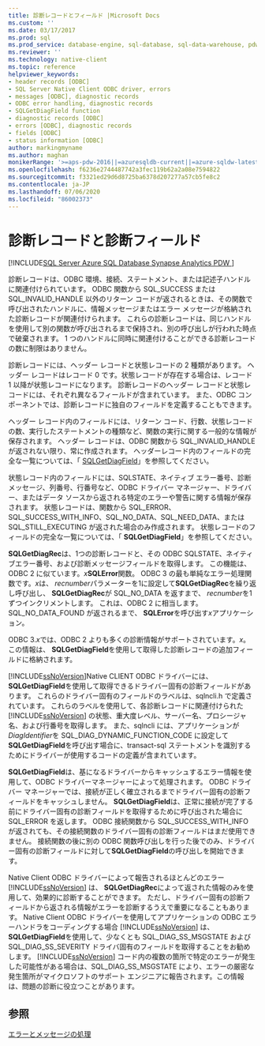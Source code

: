 ```yaml
---
title: 診断レコードとフィールド |Microsoft Docs
ms.custom: ''
ms.date: 03/17/2017
ms.prod: sql
ms.prod_service: database-engine, sql-database, sql-data-warehouse, pdw
ms.reviewer: ''
ms.technology: native-client
ms.topic: reference
helpviewer_keywords:
- header records [ODBC]
- SQL Server Native Client ODBC driver, errors
- messages [ODBC], diagnostic records
- ODBC error handling, diagnostic records
- SQLGetDiagField function
- diagnostic records [ODBC]
- errors [ODBC], diagnostic records
- fields [ODBC]
- status information [ODBC]
author: markingmyname
ms.author: maghan
monikerRange: '>=aps-pdw-2016||=azuresqldb-current||=azure-sqldw-latest||>=sql-server-2016||=sqlallproducts-allversions||>=sql-server-linux-2017||=azuresqldb-mi-current'
ms.openlocfilehash: f6236e2744487742a3fec119b62a2a08e7594822
ms.sourcegitcommit: f3321ed29d6d8725ba6378d207277a57cb5fe8c2
ms.contentlocale: ja-JP
ms.lasthandoff: 07/06/2020
ms.locfileid: "86002373"
---
```

# <a name="diagnostic-records-and-fields"></a>診断レコードと診断フィールド
[!INCLUDE[SQL Server Azure SQL Database Synapse Analytics PDW ](../../includes/applies-to-version/sql-asdb-asdbmi-asa-pdw.md)]

  診断レコードは、ODBC 環境、接続、ステートメント、または記述子ハンドルに関連付けられています。 ODBC 関数から SQL_SUCCESS または SQL_INVALID_HANDLE 以外のリターン コードが返されるときは、その関数で呼び出されたハンドルに、情報メッセージまたはエラー メッセージが格納された診断レコードが関連付けられます。 これらの診断レコードは、同じハンドルを使用して別の関数が呼び出されるまで保持され、別の呼び出しが行われた時点で破棄されます。 1 つのハンドルに同時に関連付けることができる診断レコードの数に制限はありません。  
  
 診断レコードには、ヘッダー レコードと状態レコードの 2 種類があります。 ヘッダー レコードはレコード 0 です。状態レコードが存在する場合は、レコード 1 以降が状態レコードになります。 診断レコードのヘッダー レコードと状態レコードには、それぞれ異なるフィールドが含まれています。 また、ODBC コンポーネントでは、診断レコードに独自のフィールドを定義することもできます。  
  
 ヘッダー レコード内のフィールドには、リターン コード、行数、状態レコードの数、実行したステートメントの種類など、関数の実行に関する一般的な情報が保存されます。 ヘッダー レコードは、ODBC 関数から SQL_INVALID_HANDLE が返されない限り、常に作成されます。 ヘッダーレコード内のフィールドの完全な一覧については、「 [SQLGetDiagField](../../relational-databases/native-client-odbc-api/sqlgetdiagfield.md)」を参照してください。  
  
 状態レコード内のフィールドには、SQLSTATE、ネイティブ エラー番号、診断メッセージ、列番号、行番号など、ODBC ドライバー マネージャー、ドライバー、またはデータ ソースから返される特定のエラーや警告に関する情報が保存されます。 状態レコードは、関数から SQL_ERROR、SQL_SUCCESS_WITH_INFO、SQL_NO_DATA、SQL_NEED_DATA、または SQL_STILL_EXECUTING が返された場合のみ作成されます。 状態レコードのフィールドの完全な一覧については、「 **SQLGetDiagField**」を参照してください。  
  
 **SQLGetDiagRec**は、1つの診断レコードと、その ODBC SQLSTATE、ネイティブエラー番号、および診断メッセージフィールドを取得します。 この機能は、ODBC 2 に似ています。_x_**SQLError**関数。 ODBC 3 の最も単純なエラー処理関数です。*x*は、 *recnumber*パラメーターを1に設定して**SQLGetDiagRec**を繰り返し呼び出し、 **SQLGetDiagRec**が SQL_NO_DATA を返すまで、 *recnumber*を1ずつインクリメントします。 これは、ODBC 2 に相当します。SQL_NO_DATA_FOUND が返されるまで、 **SQLError**を呼び出す*x*アプリケーション。  
  
 ODBC 3.*x*では、ODBC 2 よりも多くの診断情報がサポートされています。*x*。 この情報は、 **SQLGetDiagField**を使用して取得した診断レコードの追加フィールドに格納されます。  
  
 [!INCLUDE[ssNoVersion](../../includes/ssnoversion-md.md)]Native CLIENT ODBC ドライバーには、 **SQLGetDiagField**を使用して取得できるドライバー固有の診断フィールドがあります。 これらのドライバー固有のフィールドのラベルは、sqlncli.h で定義されています。 これらのラベルを使用して、各診断レコードに関連付けられた [!INCLUDE[ssNoVersion](../../includes/ssnoversion-md.md)] の状態、重大度レベル、サーバー名、プロシージャ名、および行番号を取得します。 また、sqlncli には、アプリケーションが*DiagIdentifier*を SQL_DIAG_DYNAMIC_FUNCTION_CODE に設定して**SQLGetDiagField**を呼び出す場合に、transact-sql ステートメントを識別するためにドライバーが使用するコードの定義が含まれています。  
  
 **SQLGetDiagField**は、基になるドライバーからキャッシュするエラー情報を使用して、ODBC ドライバーマネージャーによって処理されます。 ODBC ドライバー マネージャーでは、接続が正しく確立されるまでドライバー固有の診断フィールドをキャッシュしません。 **SQLGetDiagField**は、正常に接続が完了する前にドライバー固有の診断フィールドを取得するために呼び出された場合に SQL_ERROR を返します。 ODBC 接続関数から SQL_SUCCESS_WITH_INFO が返されても、その接続関数のドライバー固有の診断フィールドはまだ使用できません。 接続関数の後に別の ODBC 関数呼び出しを行った後でのみ、ドライバー固有の診断フィールドに対して**SQLGetDiagField**の呼び出しを開始できます。  
  
 Native Client ODBC ドライバーによって報告されるほとんどのエラー [!INCLUDE[ssNoVersion](../../includes/ssnoversion-md.md)] は、 **SQLGetDiagRec**によって返された情報のみを使用して、効果的に診断することができます。 ただし、ドライバー固有の診断フィールドから返される情報がエラーを診断するうえで重要になることもあります。 Native Client ODBC ドライバーを使用してアプリケーションの ODBC エラーハンドラをコーディングする場合 [!INCLUDE[ssNoVersion](../../includes/ssnoversion-md.md)] は、 **SQLGetDiagField**を使用して、少なくとも SQL_DIAG_SS_MSGSTATE および SQL_DIAG_SS_SEVERITY ドライバ固有のフィールドを取得することをお勧めします。 [!INCLUDE[ssNoVersion](../../includes/ssnoversion-md.md)] コード内の複数の箇所で特定のエラーが発生した可能性がある場合は、SQL_DIAG_SS_MSGSTATE により、エラーの厳密な発生箇所がマイクロソフトのサポート エンジニアに報告されます。この情報は、問題の診断に役立つことがあります。  
  
## <a name="see-also"></a>参照  
 [エラーとメッセージの処理](../../relational-databases/native-client-odbc-error-messages/handling-errors-and-messages.md)  
  
  
